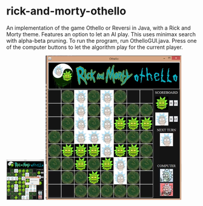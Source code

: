 # rick-and-morty-othello
 An implementation of the game Othello or Reversi in Java, with a Rick and Morty theme. 
 Features an option to let an AI play. This uses minimax search with alpha-beta pruning.
 To run the program, run OthelloGUI.java.
 Press one of the computer buttons to let the algorithm play for the current player. 

<div style="float:left">
<img src="images/Othello1.PNG" style="width:100px">
<img src="images/othello2.PNG">
</div>

